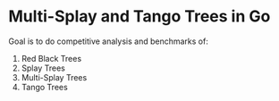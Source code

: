 # Multi-Splay and Tango Trees in Go

Goal is to do competitive analysis and benchmarks of:
1. Red Black Trees
2. Splay Trees
3. Multi-Splay Trees
4. Tango Trees

